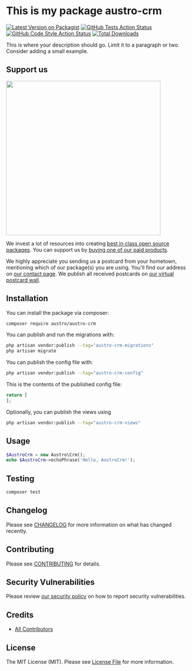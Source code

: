 # This is my package austro-crm

[![Latest Version on Packagist](https://img.shields.io/packagist/v/austro/austro-crm.svg?style=flat-square)](https://packagist.org/packages/austro/austro-crm)
[![GitHub Tests Action Status](https://img.shields.io/github/actions/workflow/status/austro/austro-crm/run-tests.yml?branch=main&label=tests&style=flat-square)](https://github.com/austro/austro-crm/actions?query=workflow%3Arun-tests+branch%3Amain)
[![GitHub Code Style Action Status](https://img.shields.io/github/actions/workflow/status/austro/austro-crm/fix-php-code-style-issues.yml?branch=main&label=code%20style&style=flat-square)](https://github.com/austro/austro-crm/actions?query=workflow%3A"Fix+PHP+code+style+issues"+branch%3Amain)
[![Total Downloads](https://img.shields.io/packagist/dt/austro/austro-crm.svg?style=flat-square)](https://packagist.org/packages/austro/austro-crm)

This is where your description should go. Limit it to a paragraph or two. Consider adding a small example.

## Support us

[<img src="https://github-ads.s3.eu-central-1.amazonaws.com/austro_crm.jpg?t=1" width="419px" />](https://spatie.be/github-ad-click/austro_crm)

We invest a lot of resources into creating [best in class open source packages](https://spatie.be/open-source). You can support us by [buying one of our paid products](https://spatie.be/open-source/support-us).

We highly appreciate you sending us a postcard from your hometown, mentioning which of our package(s) you are using. You'll find our address on [our contact page](https://spatie.be/about-us). We publish all received postcards on [our virtual postcard wall](https://spatie.be/open-source/postcards).

## Installation

You can install the package via composer:

```bash
composer require austro/austro-crm
```

You can publish and run the migrations with:

```bash
php artisan vendor:publish --tag="austro-crm-migrations"
php artisan migrate
```

You can publish the config file with:

```bash
php artisan vendor:publish --tag="austro-crm-config"
```

This is the contents of the published config file:

```php
return [
];
```

Optionally, you can publish the views using

```bash
php artisan vendor:publish --tag="austro-crm-views"
```

## Usage

```php
$AustroCrm = new Austro\Crm();
echo $AustroCrm->echoPhrase('Hello, AustroCrm!');
```

## Testing

```bash
composer test
```

## Changelog

Please see [CHANGELOG](CHANGELOG.md) for more information on what has changed recently.

## Contributing

Please see [CONTRIBUTING](CONTRIBUTING.md) for details.

## Security Vulnerabilities

Please review [our security policy](../../security/policy) on how to report security vulnerabilities.

## Credits

- [All Contributors](../../contributors)

## License

The MIT License (MIT). Please see [License File](LICENSE.md) for more information.
